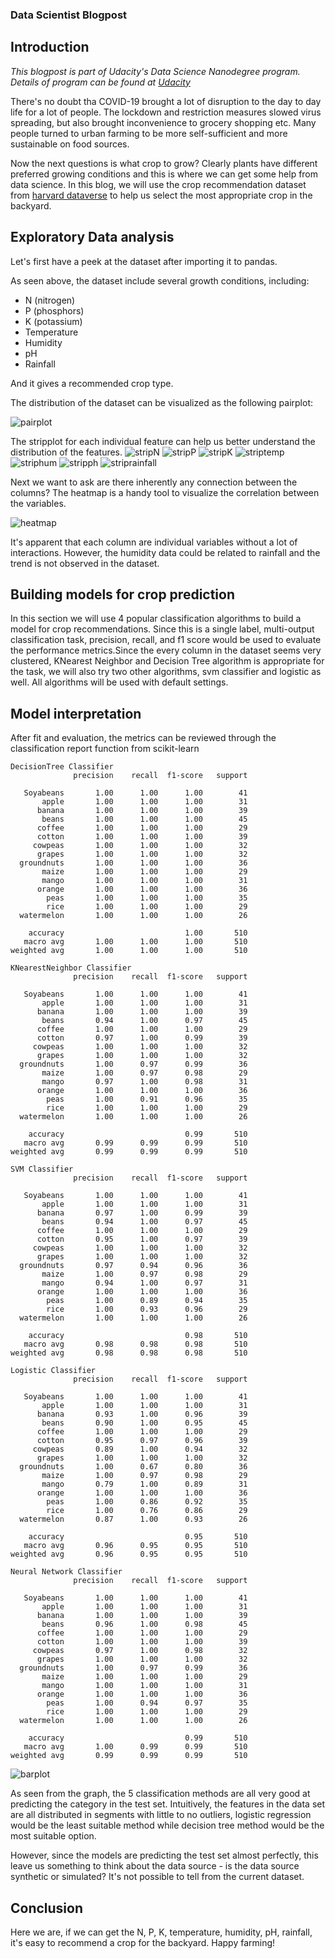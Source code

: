### Data Scientist Blogpost

## Introduction 

*This blogpost is part of Udacity's Data Science Nanodegree program. Details of program can be found at [Udacity](https://www.udacity.com/course/data-scientist-nanodegree--nd025)*


There's no doubt tha COVID-19 brought a lot of disruption to the day to day life for a lot of people. The lockdown and restriction measures slowed virus spreading, but also brought inconvenience to grocery shopping etc. Many people turned to urban farming to be more self-sufficient and more sustainable on food sources.

Now the next questions is what crop to grow? Clearly plants have different preferred growing conditions and this is where we can get some help from data science. In this blog, we will use the crop recommendation dataset from [harvard dataverse](https://dataverse.harvard.edu/dataset.xhtml?persistentId=doi:10.7910/DVN/4GBWFV) to help us select the most appropriate crop in the backyard. 


## Exploratory Data analysis

Let's first have a peek at the dataset after importing it to pandas.

As seen above, the dataset include several growth conditions, including: 
- N (nitrogen)
- P (phosphors)
- K (potassium)
- Temperature
- Humidity
- pH
- Rainfall

And it gives a recommended crop type.

The distribution of the dataset can be visualized as the following pairplot:

![pairplot](./images/pariplot.png)

The stripplot for each individual feature can help us better understand the distribution of the features.
![stripN](./images/stripN.png)
![stripP](./images/stripP.png)
![stripK](./images/stripK.png)
![striptemp](./images/striptemp.png)
![striphum](./images/striphum.png)
![stripph](./images/stripph.png)
![striprainfall](./images/striprf.png)


Next we want to ask are there inherently any connection between the columns? The heatmap is a handy tool to visualize the correlation between the variables. 

![heatmap](./images/heatmap.png)

It's apparent that each column are individual variables without a lot of interactions. However, the humidity data could be related to rainfall and the trend is not observed in the dataset.

## Building models for crop prediction

In this section we will use 4 popular classification algorithms to build a model for crop recommendations. Since this is a single label, multi-output classification task, precision, recall, and f1 score would be used to evaluate the performance metrics.Since the every column in the dataset seems very clustered, KNearest Neighbor and Decision Tree algorithm is appropriate for the task, we will also try two other algorithms, svm classifier and logistic as well. All algorithms will be used with default settings.



## Model interpretation

After fit and evaluation, the metrics can be reviewed through the classification report function from scikit-learn 

```
DecisionTree Classifier
              precision    recall  f1-score   support

   Soyabeans       1.00      1.00      1.00        41
       apple       1.00      1.00      1.00        31
      banana       1.00      1.00      1.00        39
       beans       1.00      1.00      1.00        45
      coffee       1.00      1.00      1.00        29
      cotton       1.00      1.00      1.00        39
     cowpeas       1.00      1.00      1.00        32
      grapes       1.00      1.00      1.00        32
  groundnuts       1.00      1.00      1.00        36
       maize       1.00      1.00      1.00        29
       mango       1.00      1.00      1.00        31
      orange       1.00      1.00      1.00        36
        peas       1.00      1.00      1.00        35
        rice       1.00      1.00      1.00        29
  watermelon       1.00      1.00      1.00        26

    accuracy                           1.00       510
   macro avg       1.00      1.00      1.00       510
weighted avg       1.00      1.00      1.00       510

KNearestNeighbor Classifier
              precision    recall  f1-score   support

   Soyabeans       1.00      1.00      1.00        41
       apple       1.00      1.00      1.00        31
      banana       1.00      1.00      1.00        39
       beans       0.94      1.00      0.97        45
      coffee       1.00      1.00      1.00        29
      cotton       0.97      1.00      0.99        39
     cowpeas       1.00      1.00      1.00        32
      grapes       1.00      1.00      1.00        32
  groundnuts       1.00      0.97      0.99        36
       maize       1.00      0.97      0.98        29
       mango       0.97      1.00      0.98        31
      orange       1.00      1.00      1.00        36
        peas       1.00      0.91      0.96        35
        rice       1.00      1.00      1.00        29
  watermelon       1.00      1.00      1.00        26

    accuracy                           0.99       510
   macro avg       0.99      0.99      0.99       510
weighted avg       0.99      0.99      0.99       510

SVM Classifier
              precision    recall  f1-score   support

   Soyabeans       1.00      1.00      1.00        41
       apple       1.00      1.00      1.00        31
      banana       0.97      1.00      0.99        39
       beans       0.94      1.00      0.97        45
      coffee       1.00      1.00      1.00        29
      cotton       0.95      1.00      0.97        39
     cowpeas       1.00      1.00      1.00        32
      grapes       1.00      1.00      1.00        32
  groundnuts       0.97      0.94      0.96        36
       maize       1.00      0.97      0.98        29
       mango       0.94      1.00      0.97        31
      orange       1.00      1.00      1.00        36
        peas       1.00      0.89      0.94        35
        rice       1.00      0.93      0.96        29
  watermelon       1.00      1.00      1.00        26

    accuracy                           0.98       510
   macro avg       0.98      0.98      0.98       510
weighted avg       0.98      0.98      0.98       510

Logistic Classifier
              precision    recall  f1-score   support

   Soyabeans       1.00      1.00      1.00        41
       apple       1.00      1.00      1.00        31
      banana       0.93      1.00      0.96        39
       beans       0.90      1.00      0.95        45
      coffee       1.00      1.00      1.00        29
      cotton       0.95      0.97      0.96        39
     cowpeas       0.89      1.00      0.94        32
      grapes       1.00      1.00      1.00        32
  groundnuts       1.00      0.67      0.80        36
       maize       1.00      0.97      0.98        29
       mango       0.79      1.00      0.89        31
      orange       1.00      1.00      1.00        36
        peas       1.00      0.86      0.92        35
        rice       1.00      0.76      0.86        29
  watermelon       0.87      1.00      0.93        26

    accuracy                           0.95       510
   macro avg       0.96      0.95      0.95       510
weighted avg       0.96      0.95      0.95       510

Neural Network Classifier
              precision    recall  f1-score   support

   Soyabeans       1.00      1.00      1.00        41
       apple       1.00      1.00      1.00        31
      banana       1.00      1.00      1.00        39
       beans       0.96      1.00      0.98        45
      coffee       1.00      1.00      1.00        29
      cotton       1.00      1.00      1.00        39
     cowpeas       0.97      1.00      0.98        32
      grapes       1.00      1.00      1.00        32
  groundnuts       1.00      0.97      0.99        36
       maize       1.00      1.00      1.00        29
       mango       1.00      1.00      1.00        31
      orange       1.00      1.00      1.00        36
        peas       1.00      0.94      0.97        35
        rice       1.00      1.00      1.00        29
  watermelon       1.00      1.00      1.00        26

    accuracy                           0.99       510
   macro avg       1.00      0.99      0.99       510
weighted avg       0.99      0.99      0.99       510
```


![barplot](./images/barplot.png)

As seen from the graph, the 5 classification methods are all very good at predicting the category in the test set. Intuitively, the features in the data set are all distributed in segments with little to no outliers, logistic regression would be the least suitable method while decision tree method would be the most suitable option.



However, since the models are predicting the test set almost perfectly, this leave us something to think about the data source - is the data source synthetic or simulated? It's not possible to tell from the current dataset.  


## Conclusion

Here we are, if we can get the N, P, K, temperature, humidity, pH, rainfall, it's easy to recommend a crop for the backyard. Happy farming! 






